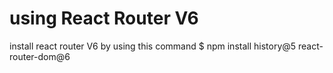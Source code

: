 # using React Router V6
install react router V6 by using this command $ npm install history@5 react-router-dom@6